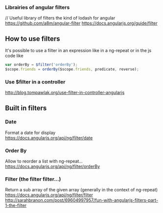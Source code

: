 ### Librairies of angular filters

// Useful library of filters the kind of lodash for angular
https://github.com/a8m/angular-filter
https://docs.angularjs.org/guide/filter

## How to use filters 

It's possible to use a filter in an expression like in a ng-repeat 
or in the js code like 
````js
var orderBy = $filter('orderBy');
$scope.friends = orderBy($scope.friends, predicate, reverse);
````
### Use $filter in a controller  

http://blog.tompawlak.org/use-filter-in-controller-angularjs

## Built in filters 
### Date   
Format a date for display   
https://docs.angularjs.org/api/ng/filter/date

### Order By    
Allow to reorder a list with ng-repeat...    
https://docs.angularjs.org/api/ng/filter/orderBy

### Filter (the filter filter...)
Return a sub array of the given array (generally in the context of ng-repeat)
https://docs.angularjs.org/api/ng/filter/filter     
http://sarahbranon.com/post/69604997957/fun-with-angularjs-filters-part-1-the-filter

